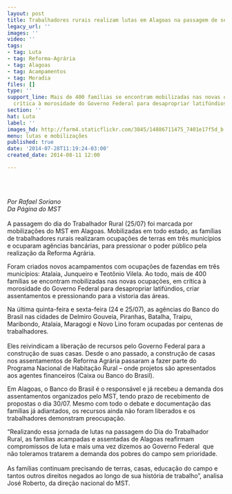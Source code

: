 ```yaml
---
layout: post
title: Trabalhadores rurais realizam lutas em Alagoas na passagem de seu dia
legacy_url: ''
images: ''
video: ''
tags:
- tag: Luta
- tag: Reforma-Agrária
- tag: Alagoas
- tag: Acampamentos
- tag: Moradia
files: []
type: ''
support_line: Mais de 400 famílias se encontram mobilizadas nas novas ocupações, em
  crítica à morosidade do Governo Federal para desapropriar latifúndios.
section: ''
hat: Luta
label: ''
images_hd: http://farm4.staticflickr.com/3845/14886711475_7401e17f5d_b.jpg
menu: lutas e mobilizações
published: true
date: '2014-07-28T11:19:24-03:00'
created_date: 2014-08-11 12:00

---
```

<p>&nbsp;</p>

<p><br />
<em>Por Rafael Soriano<br />
Da P&aacute;gina do MST</em><br />
&nbsp;<br />
A passagem do dia do Trabalhador Rural (25/07) foi marcada por mobiliza&ccedil;&otilde;es do MST em Alagoas. Mobilizadas em todo estado, as fam&iacute;lias de trabalhadores rurais realizaram ocupa&ccedil;&otilde;es de terras em tr&ecirc;s munic&iacute;pios e ocuparam ag&ecirc;ncias banc&aacute;rias, para pressionar o poder p&uacute;blico pela realiza&ccedil;&atilde;o da Reforma Agr&aacute;ria.</p>

<p>Foram criados novos acampamentos com ocupa&ccedil;&otilde;es de fazendas em tr&ecirc;s munic&iacute;pios: Atalaia, Junqueiro e Teot&ocirc;nio Vilela. Ao todo, mais de 400 fam&iacute;lias se encontram mobilizadas nas novas ocupa&ccedil;&otilde;es, em cr&iacute;tica &agrave; morosidade do Governo Federal para desapropriar latif&uacute;ndios, criar assentamentos e pressionando para a vistoria das &aacute;reas.</p>

<p>Na &uacute;ltima quinta-feira e sexta-feira (24 e 25/07), as ag&ecirc;ncias do Banco do Brasil nas cidades de Delmiro Gouveia, Piranhas, Batalha, Traipu, Maribondo, Atalaia, Maragogi e Novo Lino foram ocupadas por centenas de trabalhadores.<br />
<br />
Eles reivindicam a libera&ccedil;&atilde;o de recursos pelo Governo Federal para a constru&ccedil;&atilde;o de suas casas. Desde o ano passado, a constru&ccedil;&atilde;o de casas nos assentamentos de Reforma Agr&aacute;ria passaram a fazer parte do Programa Nacional de Habita&ccedil;&atilde;o Rural &ndash; onde projetos s&atilde;o apresentados aos agentes financeiros (Caixa ou Banco do Brasil).</p>

<p>Em Alagoas, o Banco do Brasil &eacute; o respons&aacute;vel e j&aacute; recebeu a demanda dos assentamentos organizados pelo MST, tendo prazo de recebimento de propostas o dia 30/07. Mesmo com todo o debate e documenta&ccedil;&atilde;o das fam&iacute;lias j&aacute; adiantados, os recursos ainda n&atilde;o foram liberados e os trabalhadores demonstram preocupa&ccedil;&atilde;o.</p>

<p>&ldquo;Realizando essa jornada de lutas na passagem do Dia do Trabalhador Rural, as fam&iacute;lias acampadas e assentadas de Alagoas reafirmam compromissos de luta e mais uma vez dizemos ao Governo Federal &nbsp;que n&atilde;o toleramos tratarem a demanda dos pobres do campo sem prioridade.<br />
<br />
As fam&iacute;lias continuam precisando de terras, casas, educa&ccedil;&atilde;o do campo e tantos outros direitos negados ao longo de sua hist&oacute;ria de trabalho&rdquo;, analisa Jos&eacute; Roberto, da dire&ccedil;&atilde;o nacional do MST.</p>
